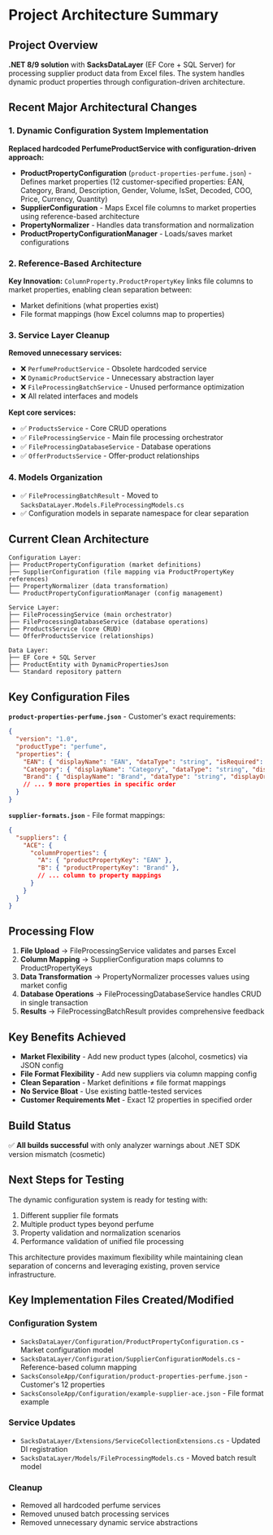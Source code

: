 # Project Architecture Summary

## Project Overview
**.NET 8/9 solution** with **SacksDataLayer** (EF Core + SQL Server) for processing supplier product data from Excel files. The system handles dynamic product properties through configuration-driven architecture.

## Recent Major Architectural Changes

### 1. Dynamic Configuration System Implementation
**Replaced hardcoded PerfumeProductService with configuration-driven approach:**

- **ProductPropertyConfiguration** (`product-properties-perfume.json`) - Defines market properties (12 customer-specified properties: EAN, Category, Brand, Description, Gender, Volume, IsSet, Decoded, COO, Price, Currency, Quantity)
- **SupplierConfiguration** - Maps Excel file columns to market properties using reference-based architecture
- **PropertyNormalizer** - Handles data transformation and normalization
- **ProductPropertyConfigurationManager** - Loads/saves market configurations

### 2. Reference-Based Architecture
**Key Innovation:** `ColumnProperty.ProductPropertyKey` links file columns to market properties, enabling clean separation between:
- Market definitions (what properties exist)
- File format mappings (how Excel columns map to properties)

### 3. Service Layer Cleanup
**Removed unnecessary services:**
- ❌ `PerfumeProductService` - Obsolete hardcoded service
- ❌ `DynamicProductService` - Unnecessary abstraction layer
- ❌ `FileProcessingBatchService` - Unused performance optimization
- ❌ All related interfaces and models

**Kept core services:**
- ✅ `ProductsService` - Core CRUD operations
- ✅ `FileProcessingService` - Main file processing orchestrator
- ✅ `FileProcessingDatabaseService` - Database operations
- ✅ `OfferProductsService` - Offer-product relationships

### 4. Models Organization
- ✅ `FileProcessingBatchResult` - Moved to `SacksDataLayer.Models.FileProcessingModels.cs`
- ✅ Configuration models in separate namespace for clear separation

## Current Clean Architecture

```
Configuration Layer:
├── ProductPropertyConfiguration (market definitions)
├── SupplierConfiguration (file mapping via ProductPropertyKey references)
├── PropertyNormalizer (data transformation)
└── ProductPropertyConfigurationManager (config management)

Service Layer:
├── FileProcessingService (main orchestrator)
├── FileProcessingDatabaseService (database operations)
├── ProductsService (core CRUD)
└── OfferProductsService (relationships)

Data Layer:
├── EF Core + SQL Server
├── ProductEntity with DynamicPropertiesJson
└── Standard repository pattern
```

## Key Configuration Files

**`product-properties-perfume.json`** - Customer's exact requirements:
```json
{
  "version": "1.0",
  "productType": "perfume", 
  "properties": {
    "EAN": { "displayName": "EAN", "dataType": "string", "isRequired": true, "displayOrder": 1 },
    "Category": { "displayName": "Category", "dataType": "string", "displayOrder": 2 },
    "Brand": { "displayName": "Brand", "dataType": "string", "displayOrder": 3 },
    // ... 9 more properties in specific order
  }
}
```

**`supplier-formats.json`** - File format mappings:
```json
{
  "suppliers": {
    "ACE": {
      "columnProperties": {
        "A": { "productPropertyKey": "EAN" },
        "B": { "productPropertyKey": "Brand" },
        // ... column to property mappings
      }
    }
  }
}
```

## Processing Flow
1. **File Upload** → FileProcessingService validates and parses Excel
2. **Column Mapping** → SupplierConfiguration maps columns to ProductPropertyKeys  
3. **Data Transformation** → PropertyNormalizer processes values using market config
4. **Database Operations** → FileProcessingDatabaseService handles CRUD in single transaction
5. **Results** → FileProcessingBatchResult provides comprehensive feedback

## Key Benefits Achieved
- **Market Flexibility** - Add new product types (alcohol, cosmetics) via JSON config
- **File Format Flexibility** - Add new suppliers via column mapping config  
- **Clean Separation** - Market definitions ≠ file format mappings
- **No Service Bloat** - Use existing battle-tested services
- **Customer Requirements Met** - Exact 12 properties in specified order

## Build Status
✅ **All builds successful** with only analyzer warnings about .NET SDK version mismatch (cosmetic)

## Next Steps for Testing
The dynamic configuration system is ready for testing with:
1. Different supplier file formats
2. Multiple product types beyond perfume
3. Property validation and normalization scenarios
4. Performance validation of unified file processing

This architecture provides maximum flexibility while maintaining clean separation of concerns and leveraging existing, proven service infrastructure.

## Key Implementation Files Created/Modified

### Configuration System
- `SacksDataLayer/Configuration/ProductPropertyConfiguration.cs` - Market configuration model
- `SacksDataLayer/Configuration/SupplierConfigurationModels.cs` - Reference-based column mapping
- `SacksConsoleApp/Configuration/product-properties-perfume.json` - Customer's 12 properties
- `SacksConsoleApp/Configuration/example-supplier-ace.json` - File format example

### Service Updates
- `SacksDataLayer/Extensions/ServiceCollectionExtensions.cs` - Updated DI registration
- `SacksDataLayer/Models/FileProcessingModels.cs` - Moved batch result model

### Cleanup
- Removed all hardcoded perfume services
- Removed unused batch processing services  
- Removed unnecessary dynamic service abstractions
